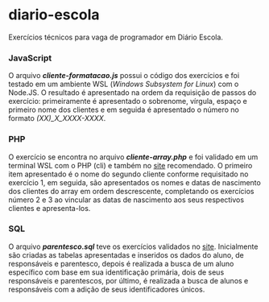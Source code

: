 # diario-escola
Exercícios técnicos para vaga de programador em Diário Escola.

### JavaScript
O arquivo _**cliente-formatacao.js**_ possui o código dos exercícios e foi testado em um ambiente WSL (_Windows Subsystem for Linux_) com o Node.JS. O resultado é apresentado na ordem da requisição de passos do exercício: primeiramente é apresentado o sobrenome, vírgula, espaço e primeiro nome dos clientes e em seguida é apresentado o número no formato _(XX)\_X\_XXXX-XXXX_.

### PHP
O exercício se encontra no arquivo _**cliente-array.php**_ e foi validado em um terminal WSL com o PHP (cli) e também no [site](https://www.w3schools.com/php/phptryit.asp?filename=tryphp_compiler) recomendado. O primeiro item apresentado é o nome do segundo cliente conforme requisitado no exercício 1, em seguida, são apresentados os nomes e datas de nascimento dos clientes do array em ordem descrescente, completando os exercícios número 2 e 3 ao vincular as datas de nascimento aos seus respectivos clientes e apresenta-los.

### SQL
O arquivo _**parentesco.sql**_ teve os exercícios validados no [site](https://sqliteonline.com). Inicialmente são criadas as tabelas apresentadas e inseridos os dados do aluno, de responsáveis e parentesco, depois é realizada a busca de um aluno específico com base em sua identificação primária, dois de seus responsáveis e parentescos, por último, é realizada a busca de alunos e responsáveis com a adição de seus identificadores únicos.